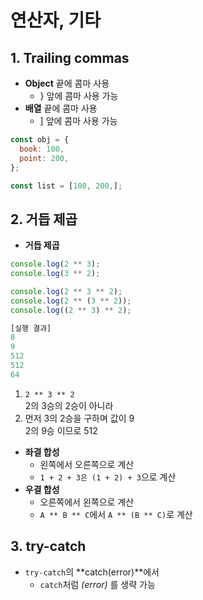 # 연산자, 기타
## 1. Trailing commas
- **Object** 끝에 콤마 사용
  + } 앞에 콤마 사용 가능
- **배열** 끝에 콤마 사용
  + ] 앞에 콤마 사용 가능
```js
const obj = {
  book: 100,
  point: 200,
};

const list = [100, 200,];
```

## 2. 거듭 제곱
- **거듭 제곱**
```js
console.log(2 ** 3);
console.log(3 ** 2);

console.log(2 ** 3 ** 2);
console.log(2 ** (3 ** 2));
console.log((2 ** 3) ** 2);

[실행 결과]
8
9
512
512
64
```
1. `2 ** 3 ** 2`  
2의 3승의 2승이 아니라
2. 먼저 3의 2승을 구하며 값이 9  
2의 9승 이므로 512

- **좌결 합성**
  + 왼쪽에서 오른쪽으로 계산
  + `1 + 2 + 3은 (1 + 2) + 3`으로 계산
- **우결 합성**
  + 오른쪽에서 왼쪽으로 계산
  + `A ** B ** C`에서 `A ** (B ** C)`로 계산

## 3. try-catch
- `try-catch`의 **catch(error)**에서  
  + `catch`처럼 *(error)* 를 생략 가능